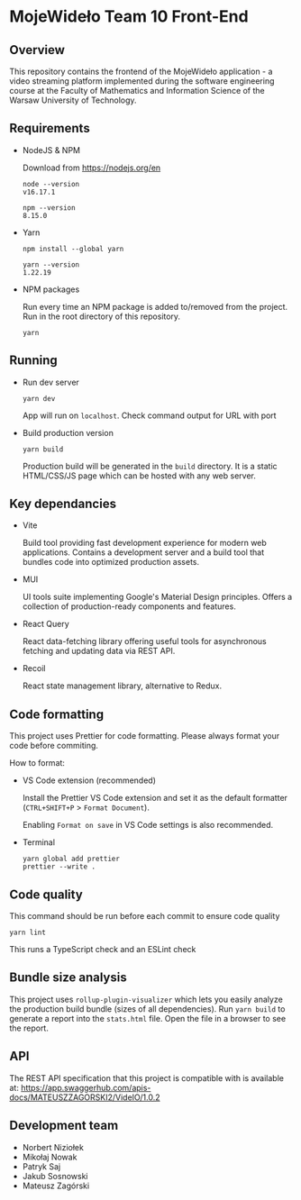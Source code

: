 # MojeWideło Team 10 Front-End

## Overview

This repository contains the frontend of the MojeWideło application - a video streaming platform implemented during the software engineering course at the Faculty of Mathematics and Information Science of the Warsaw University of Technology.

## Requirements

- NodeJS & NPM

  Download from https://nodejs.org/en

  ```
  node --version
  v16.17.1

  npm --version
  8.15.0
  ```

- Yarn

  ```
  npm install --global yarn

  yarn --version
  1.22.19
  ```

- NPM packages

  Run every time an NPM package is added to/removed from the project. Run in the root directory of this repository.

  ```
  yarn
  ```

## Running

- Run dev server

  ```
  yarn dev
  ```

  App will run on `localhost`. Check command output for URL with port

- Build production version
  ```
  yarn build
  ```
  Production build will be generated in the `build` directory. It is a static HTML/CSS/JS page which can be hosted with any web server.

## Key dependancies

- Vite

  Build tool providing fast development experience for modern web applications. Contains a development server and a build tool that bundles code into optimized production assets.

- MUI

  UI tools suite implementing Google's Material Design principles. Offers a collection of production-ready components and features.

- React Query

  React data-fetching library offering useful tools for asynchronous fetching and updating data via REST API.

- Recoil

  React state management library, alternative to Redux.

## Code formatting

This project uses Prettier for code formatting. Please always format your code before commiting.

How to format:

- VS Code extension (recommended)

  Install the Prettier VS Code extension and set it as the default formatter (`CTRL+SHIFT+P` > `Format Document`).

  Enabling `Format on save` in VS Code settings is also recommended.

- Terminal
  ```
  yarn global add prettier
  prettier --write .
  ```

## Code quality

This command should be run before each commit to ensure code quality

```
yarn lint
```

This runs a TypeScript check and an ESLint check

## Bundle size analysis

This project uses `rollup-plugin-visualizer` which lets you easily analyze the production build bundle (sizes of all dependencies). Run `yarn build` to generate a report into the `stats.html` file. Open the file in a browser to see the report.

## API

The REST API specification that this project is compatible with is available at:
https://app.swaggerhub.com/apis-docs/MATEUSZZAGORSKI2/VideIO/1.0.2

## Development team

- Norbert Niziołek
- Mikołaj Nowak
- Patryk Saj
- Jakub Sosnowski
- Mateusz Zagórski
